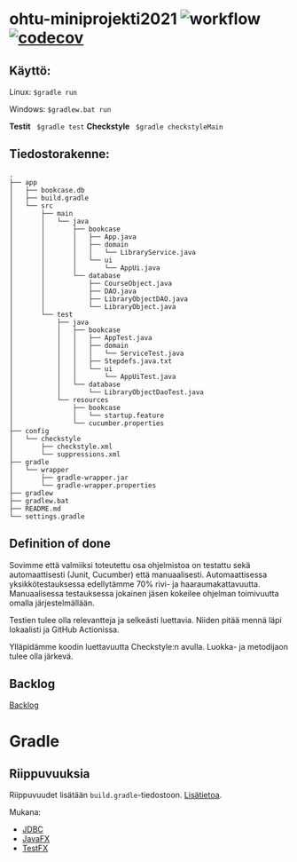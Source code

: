 # ohtu-miniprojekti2021 ![workflow](https://github.com/nothros/ohtu-miniprojekti2021/actions/workflows/main.yml/badge.svg) [![codecov](https://codecov.io/gh/nothros/ohtu-miniprojekti2021/branch/main/graph/badge.svg?token=T5B64DEFPH)](https://codecov.io/gh/nothros/ohtu-miniprojekti2021)

## Käyttö:

Linux: ```$gradle run```

Windows: ``` $gradlew.bat run ```

**Testit** ``` $gradle test```
**Checkstyle** ``` $gradle checkstyleMain```

## Tiedostorakenne:
```
.
├── app
│   ├── bookcase.db
│   ├── build.gradle
│   └── src
│       ├── main
│       │   └── java
│       │       ├── bookcase
│       │       │   ├── App.java
│       │       │   ├── domain
│       │       │   │   └── LibraryService.java
│       │       │   └── ui
│       │       │       └── AppUi.java
│       │       └── database
│       │           ├── CourseObject.java
│       │           ├── DAO.java
│       │           ├── LibraryObjectDAO.java
│       │           └── LibraryObject.java
│       └── test
│           ├── java
│           │   ├── bookcase
│           │   │   ├── AppTest.java
│           │   │   ├── domain
│           │   │   │   └── ServiceTest.java
│           │   │   ├── Stepdefs.java.txt
│           │   │   └── ui
│           │   │       └── AppUiTest.java
│           │   └── database
│           │       └── LibraryObjectDaoTest.java
│           └── resources
│               ├── bookcase
│               │   └── startup.feature
│               └── cucumber.properties
├── config
│   └── checkstyle
│       ├── checkstyle.xml
│       └── suppressions.xml
├── gradle
│   └── wrapper
│       ├── gradle-wrapper.jar
│       └── gradle-wrapper.properties
├── gradlew
├── gradlew.bat
├── README.md
└── settings.gradle
```

## Definition of done

Sovimme että valmiiksi toteutettu osa ohjelmistoa on testattu sekä automaattisesti (Junit, Cucumber) että manuaalisesti. Automaattisessa yksikkötestauksessa edellytämme 70% rivi- ja haaraumakattavuutta. Manuaalisessa testauksessa jokainen jäsen kokeilee ohjelman toimivuutta omalla järjestelmällään.

Testien tulee olla relevantteja ja selkeästi luettavia. Niiden pitää mennä läpi lokaalisti ja GitHub Actionissa.

Ylläpidämme koodin luettavuutta Checkstyle:n avulla. Luokka- ja metodijaon tulee olla järkevä.

## Backlog

[Backlog](https://docs.google.com/spreadsheets/d/1Mqu61MkBKXb47hqxVo3GOnbK3Os7-lqfA4JLydHTWgk/edit?usp=sharing)

# Gradle


## Riippuvuuksia
Riippuvuudet lisätään ```build.gradle```-tiedostoon. [Lisätietoa](https://docs.gradle.org/current/userguide/dependency_management_for_java_projects.html).


Mukana:
- [JDBC](https://github.com/xerial/sqlite-jdbc)
- [JavaFX](https://openjfx.io/)
- [TestFX](https://github.com/TestFX/TestFX)